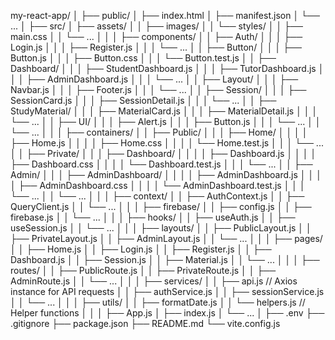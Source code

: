 my-react-app/
│
├── public/
│ ├── index.html
│ ├── manifest.json
│ └── ...
│
├── src/
│ ├── assets/
│ │ ├── images/
│ │ └── styles/
│ │ ├── main.css
│ │ └── ...
│ │
│ ├── components/
│ │ ├── Auth/
│ │ │ ├── Login.js
│ │ │ ├── Register.js
│ │ │ └── ...
│ │ ├── Button/
│ │ │ ├── Button.js
│ │ │ ├── Button.css
│ │ │ └── Button.test.js
│ │ ├── Dashboard/
│ │ │ ├── StudentDashboard.js
│ │ │ ├── TutorDashboard.js
│ │ │ ├── AdminDashboard.js
│ │ │ └── ...
│ │ ├── Layout/
│ │ │ ├── Navbar.js
│ │ │ ├── Footer.js
│ │ │ └── ...
│ │ ├── Session/
│ │ │ ├── SessionCard.js
│ │ │ ├── SessionDetail.js
│ │ │ └── ...
│ │ ├── StudyMaterial/
│ │ │ ├── MaterialCard.js
│ │ │ ├── MaterialDetail.js
│ │ │ └── ...
│ │ ├── UI/
│ │ │ ├── Alert.js
│ │ │ ├── Button.js
│ │ │ └── ...
│ │ └── ...
│ │
│ ├── containers/
│ │ ├── Public/
│ │ │ ├── Home/
│ │ │ │ ├── Home.js
│ │ │ │ ├── Home.css
│ │ │ │ └── Home.test.js
│ │ │ └── ...
│ │ ├── Private/
│ │ │ ├── Dashboard/
│ │ │ │ ├── Dashboard.js
│ │ │ │ ├── Dashboard.css
│ │ │ │ └── Dashboard.test.js
│ │ │ └── ...
│ │ ├── Admin/
│ │ │ ├── AdminDashboard/
│ │ │ │ ├── AdminDashboard.js
│ │ │ │ ├── AdminDashboard.css
│ │ │ │ └── AdminDashboard.test.js
│ │ │ └── ...
│ │ └── ...
│ │
│ ├── context/
│ │ ├── AuthContext.js
│ │ ├── QueryClient.js
│ │ └── ...
│ │
│ ├── firebase/
│ │ ├── config.js
│ │ ├── firebase.js
│ │ └── ...
│ │
│ ├── hooks/
│ │ ├── useAuth.js
│ │ ├── useSession.js
│ │ └── ...
│ │
│ ├── layouts/
│ │ ├── PublicLayout.js
│ │ ├── PrivateLayout.js
│ │ ├── AdminLayout.js
│ │ └── ...
│ │
│ ├── pages/
│ │ ├── Home.js
│ │ ├── Login.js
│ │ ├── Register.js
│ │ ├── Dashboard.js
│ │ ├── Session.js
│ │ ├── Material.js
│ │ └── ...
│ │
│ ├── routes/
│ │ ├── PublicRoute.js
│ │ ├── PrivateRoute.js
│ │ ├── AdminRoute.js
│ │ └── ...
│ │
│ ├── services/
│ │ ├── api.js // Axios instance for API requests
│ │ ├── authService.js
│ │ ├── sessionService.js
│ │ └── ...
│ │
│ ├── utils/
│ │ ├── formatDate.js
│ │ └── helpers.js // Helper functions
│ │
│ ├── App.js
│ ├── index.js
│ └── ...
│
├── .env
├── .gitignore
├── package.json
├── README.md
└── vite.config.js
